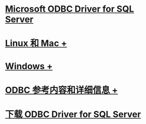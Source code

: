 # [Microsoft ODBC Driver for SQL Server](microsoft-odbc-driver-for-sql-server.md)

# [Linux 和 Mac +](./linux-mac/system-requirements.md)
# [Windows +](./windows/microsoft-odbc-driver-for-sql-server-on-windows.md)

# [ODBC 参考内容和详细信息 +](../../odbc/microsoft-open-database-connectivity-odbc.md)
# [下载 ODBC Driver for SQL Server](download-odbc-driver-for-sql-server.md)

